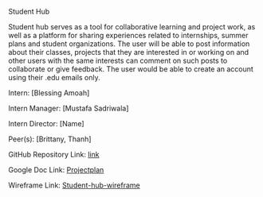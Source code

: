 Student Hub

Student hub serves as a tool for collaborative learning and project work, as well as a platform for sharing experiences related to internships, summer plans and student organizations. The user will be able to post information about their classes, projects that they are interested in or working on and other users  with the same interests can comment on such posts to collaborate or give feedback. The user would be able to create an account using their .edu emails only.


Intern: [Blessing Amoah]

Intern Manager: [Mustafa Sadriwala]

Intern Director: [Name]

Peer(s): [Brittany, Thanh]

GitHub Repository Link: [link](https://github.com/Meta-U-2024)


Google Doc Link: [Projectplan](https://docs.google.com/document/d/1U21mXvF_Q-vc0QqDOb-CGHPvMZKQB9R72bIwkmpzsgA/edit?usp=sharing)

Wireframe Link: [Student-hub-wireframe](https://www.figma.com/design/DwDWMshd0e5pzm1pRaX3aK/Student-Hub-Wireframe?m=auto&t=lX4NeeHXQ6tE17g3-6)
